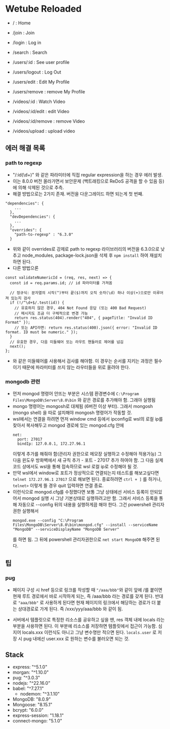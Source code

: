 # Wetube Reloaded

- / : Home

- /join : Join

- /login : Log in

- /search : Search

- /users/:id : See user profile
- /users/logout : Log Out
- /users/edit : Edit My Profile
- /users/remove : remove My Profile

- /videos/:id : Watch Video
- /videos/:id/edit : edit Video
- /videos/:id/remove : remove Video
- /videos/upload : upload video

## 에러 해결 목록

### path to regexp

- "/:id(\\d+)" 와 같은 파라미터에 직접 regular expression을 하는 경우 에러 발생.
- 이는 8.0.0 버전 올라가면서 보안문제 (백트래킹으로 ReDoS 공격을 할 수 있음 등)에 의해 삭제된 것으로 추측.
- 해결 방법으로는 2가지 존재. 버전을 다운그레이드 하면 되는게 첫 번째.

```
"dependencies": {
    ...
  },
  "devDependencies": {
    ...
  },
  "overrides": {
    "path-to-regexp" : "6.3.0"
  }
```

- 위와 같이 overrides로 강제로 path to regexp 라이브러리의 버전을 6.3.0으로 낮추고 node_modules, package-lock.json을 삭제 후 `npm install` 하여 재설치하면 된다.
- 다른 방법으론

```
const validateNumericId = (req, res, next) => {
  const id = req.params.id; // id 파라미터를 가져옴

  // 정규식: 문자열의 시작(^)부터 끝($)까지 오직 숫자(\d) 하나 이상(+)으로만 이루어져 있는지 검사
  if (!/^\d+$/.test(id)) {
    // 유효하지 않은 경우, 404 Not Found 응답 (또는 400 Bad Request)
    // 메시지도 조금 더 구체적으로 변경 가능
    return res.status(404).render("404", { pageTitle: "Invalid ID Format" });
    // 또는 API라면: return res.status(400).json({ error: "Invalid ID format. ID must be numeric." });
  }
  // 유효한 경우, 다음 미들웨어 또는 라우트 핸들러로 제어를 넘김
  next();
};
```

- 와 같은 미들웨어를 사용해서 검사를 해야함. 이 경우는 순서를 지키는 과정은 필수이기 때문에 파라미터를 쓰지 않는 라우터들을 위로 올려야 한다.

### mongodb 관련

- 먼저 mongod 명령어 안뜨는 부분은 시스템 환경변수에 `C:\Program Files\MongoDB\Server\8.0\bin` 와 같은 경로를 추가해야 함. 그래야 실행됨
- mongo 명령어는 mongosh로 대체됨 (6버전 이상 부터). 그래서 mongosh (mongo shell) 을 따로 설치해야 mongosh 명령어가 작동할 것.
- wsl에서는 연결을 하려면 먼저 window cmd 등에서 ipconfig로 wsl의 로컬 ip를 찾아서 복사해두고 mongod 경로에 있는 mongod.cfg 안에
  ```# network interfaces
  net:
    port: 27017
    bindIp: 127.0.0.1, 172.27.96.1
  ```
  이렇게 추가를 해줘야 함(관리자 권한으로 메모장 실행하고 수정해야 적용가능)
  그 다음 윈도우 방화벽에서 새 규칙 추가 - 포트 - 27017 추가 하여야 함.
  그 다음 실제 코드 상에서도 wsl을 통해 접속하므로 wsl 로컬 ip로 수정해야 될 것.
- 만약 wsl에서 window로 포트가 정상적으로 연결되는지 테스트를 해보고싶다면 `telnet 172.27.96.1 27017` 으로 해보면 된다. 종료하려면 `ctrl + ]` 를 하거나, `telnet>` 이렇게 뜰 경우 quit 입력하면 연결 종료.
- 이런식으로 mongod.cfg를 수정했다면 보통 그냥 상태에선 서비스 등록이 안되있어서 mongod 실행 시 그냥 기본상태로 실행하려고만 함. 그래서 서비스 등록을 통해 자동으로 --config 뒤의 내용을 실행하게끔 해야 한다. 그건 powershell 관리자 권한 실행해서
  ```
  mongod.exe --config "C:\Program Files\MongoDB\Server\8.0\bin\mongod.cfg" --install --serviceName "MongoDB" --serviceDisplayName "MongoDB Server"
  ```
  를 하면 됨. 그 뒤에 powershell 관리자권한으로 `net start MongoDB` 해주면 된다.

## 팁

### pug

- 페이지 구성 시 href 등으로 링크를 작성할 때 `"/aaa/bbb"`와 같이 앞에 /를 붙이면 현재 루트 경로에서 바로 시작하게 되는, 즉 /aaa/bbb 라는 경로를 갖게 된다. 반대로 `"aaa/bbb"` 로 사용하게 된다면 현재 페이지의 링크에서 해당하는 경로가 더 붙는 상대경로로 가게 된다. 즉 /xxx/yyy/aaa/bbb 와 같이 됨.

- 서버에서 템플릿으로 특정한 리소스를 공유하고 싶을 땐, res 객체 내에 locals 라는 부분을 사용하면 된다. 이 부분에 리소스를 저장하면 템플릿에서 접근이 가능함. 심지어 locals.xxx 이런식도 아니고 그냥 변수명만 적으면 된다. `locals.user` 로 저장 시 pug 내에선 user.xxx 로 원하는 변수를 불러오면 되는 것.

## Stack

- express: "^5.1.0"
- morgan: "^1.10.0"
- pug: "^3.0.3"
- nodejs: "^22.16.0"
- babel: "^7.27.1"
  - nodemon: "^3.1.10"
- MongoDB: "8.0.9"
- Mongoose: "8.15.1"
- bcrypt: "6.0.0"
- express-session: "1.18.1"
- connect-mongo: "5.1.0"
